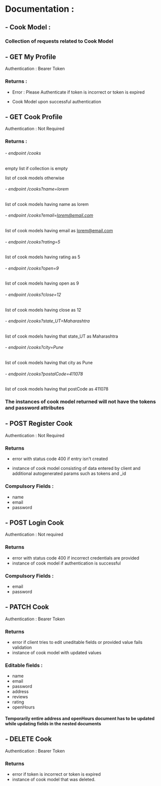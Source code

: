 # Documentation :

## - Cook Model :

### Collection of requests related to Cook Model

## - GET My Profile
Authentication : Bearer Token

### Returns : 

- Error : Please Authenticate   if token is incorrect or token is expired

- Cook Model upon successful authentication
## - GET Cook Profile
Authentication : Not Required

### Returns : 

###### - endpoint /cooks

empty list if collection is empty

list of cook models otherwise

###### - endpoint /cooks?name=lorem

list of cook models having name as lorem
###### - endpoint /cooks?email=lorem@email.com

list of cook models having email as lorem@email.com

###### - endpoint /cooks?rating=5

list of cook models having rating as 5

###### - endpoint /cooks?open=9

list of cook models having open as 9

###### - endpoint /cooks?close=12

list of cook models having close as 12

###### - endpoint /cooks?state_UT=Maharashtra

list of cook models having that state_UT as Maharashtra

###### - endpoint /cooks?city=Pune

list of cook models having that city as Pune

###### - endpoint /cooks?postalCode=411078

list of cook models having that postCode as 411078


### The instances of cook model returned will not have the tokens and password attributes

## - POST Register Cook
Authentication : Not Required

### Returns

- error with status code 400 if entry isn't created

- instance of cook model consisting of data entered by client and additional autogenerated params such as tokens and _id

### Compulsory Fields :
 - name
 - email
 - password
## - POST Login Cook
Authentication : Not required

### Returns

- error with status code 400 if incorrect credentials are provided
- instance of cook model if authentication is successful

### Compulsory Fields :
- email
- password
## - PATCH Cook
Authentication : Bearer Token

### Returns

- error if client tries to edit uneditable fields or provided value fails validation
- instance of cook model with updated values

### Editable fields :
- name
- email
- password
- address
- reviews
- rating
- openHours

#### Temporarily entire address and openHours document has to be updated while updating fields in the nested documents
## - DELETE Cook
Authentication : Bearer Token

### Returns 

- error if token is incorrect or token is expired
- instance of cook model that was deleted.